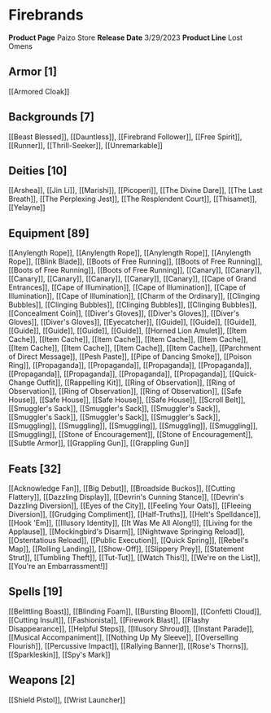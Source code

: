 ﻿---
id: '196'
name: Firebrands
rarity: Common
source: null
trait: null
type: Source

---
# Firebrands

**Product Page** Paizo Store
**Release Date** 3/29/2023
**Product Line** Lost Omens

## Armor [1]

[[Armored Cloak]]

## Backgrounds [7]

[[Beast Blessed]], [[Dauntless]], [[Firebrand Follower]], [[Free Spirit]], [[Runner]], [[Thrill-Seeker]], [[Unremarkable]]

## Deities [10]

[[Arshea]], [[Jin Li]], [[Marishi]], [[Picoperi]], [[The Divine Dare]], [[The Last Breath]], [[The Perplexing Jest]], [[The Resplendent Court]], [[Thisamet]], [[Yelayne]]

## Equipment [89]

[[Anylength Rope]], [[Anylength Rope]], [[Anylength Rope]], [[Anylength Rope]], [[Blink Blade]], [[Boots of Free Running]], [[Boots of Free Running]], [[Boots of Free Running]], [[Boots of Free Running]], [[Canary]], [[Canary]], [[Canary]], [[Canary]], [[Canary]], [[Canary]], [[Canary]], [[Cape of Grand Entrances]], [[Cape of Illumination]], [[Cape of Illumination]], [[Cape of Illumination]], [[Cape of Illumination]], [[Charm of the Ordinary]], [[Clinging Bubbles]], [[Clinging Bubbles]], [[Clinging Bubbles]], [[Clinging Bubbles]], [[Concealment Coin]], [[Diver's Gloves]], [[Diver's Gloves]], [[Diver's Gloves]], [[Diver's Gloves]], [[Eyecatcher]], [[Guide]], [[Guide]], [[Guide]], [[Guide]], [[Guide]], [[Guide]], [[Guide]], [[Horned Lion Amulet]], [[Item Cache]], [[Item Cache]], [[Item Cache]], [[Item Cache]], [[Item Cache]], [[Item Cache]], [[Item Cache]], [[Item Cache]], [[Item Cache]], [[Parchment of Direct Message]], [[Pesh Paste]], [[Pipe of Dancing Smoke]], [[Poison Ring]], [[Propaganda]], [[Propaganda]], [[Propaganda]], [[Propaganda]], [[Propaganda]], [[Propaganda]], [[Propaganda]], [[Propaganda]], [[Quick-Change Outfit]], [[Rappelling Kit]], [[Ring of Observation]], [[Ring of Observation]], [[Ring of Observation]], [[Ring of Observation]], [[Safe House]], [[Safe House]], [[Safe House]], [[Safe House]], [[Scroll Belt]], [[Smuggler's Sack]], [[Smuggler's Sack]], [[Smuggler's Sack]], [[Smuggler's Sack]], [[Smuggler's Sack]], [[Smuggler's Sack]], [[Smuggling]], [[Smuggling]], [[Smuggling]], [[Smuggling]], [[Smuggling]], [[Smuggling]], [[Stone of Encouragement]], [[Stone of Encouragement]], [[Subtle Armor]], [[Grappling Gun]], [[Grappling Gun]]

## Feats [32]

[[Acknowledge Fan]], [[Big Debut]], [[Broadside Buckos]], [[Cutting Flattery]], [[Dazzling Display]], [[Devrin's Cunning Stance]], [[Devrin's Dazzling Diversion]], [[Eyes of the City]], [[Feeling Your Oats]], [[Fleeing Diversion]], [[Grudging Compliment]], [[Half-Truths]], [[Helt's Spelldance]], [[Hook 'Em]], [[Illusory Identity]], [[It Was Me All Along!]], [[Living for the Applause]], [[Mockingbird's Disarm]], [[Nightwave Springing Reload]], [[Ostentatious Reload]], [[Public Execution]], [[Quick Spring]], [[Rebel's Map]], [[Rolling Landing]], [[Show-Off]], [[Slippery Prey]], [[Statement Strut]], [[Tumbling Theft]], [[Tut-Tut]], [[Watch This!]], [[We're on the List]], [[You're an Embarrassment!]]

## Spells [19]

[[Belittling Boast]], [[Blinding Foam]], [[Bursting Bloom]], [[Confetti Cloud]], [[Cutting Insult]], [[Fashionista]], [[Firework Blast]], [[Flashy Disappearance]], [[Helpful Steps]], [[Illusory Shroud]], [[Instant Parade]], [[Musical Accompaniment]], [[Nothing Up My Sleeve]], [[Overselling Flourish]], [[Percussive Impact]], [[Rallying Banner]], [[Rose's Thorns]], [[Sparkleskin]], [[Spy's Mark]]

## Weapons [2]

[[Shield Pistol]], [[Wrist Launcher]]